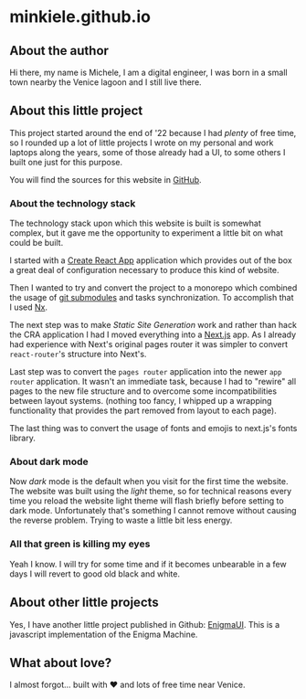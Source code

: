 # minkiele.github.io

## About the author

Hi there, my name is Michele, I am a digital engineer, I was born
in a small town nearby the Venice lagoon and I still live there.

## About this little project

This project started around the end of '22 because I had _plenty_ of free time,
so I rounded up a lot of little projects I wrote on my personal and work laptops
along the years, some of those already had a UI, to some others I built one
just for this purpose.

You will find the sources for this website in [GitHub](https://github.com/minkiele/minkiele.github.io).

### About the technology stack

The technology stack upon which this website is built is somewhat complex,
but it gave me the opportunity to experiment a little bit on what could be
built.

I started with a [Create React App](https://create-react-app.dev/) application
which provides out of the box a great deal of configuration necessary to produce
this kind of website.

Then I wanted to try and convert the project to a monorepo which combined the usage of
[git submodules](https://git-scm.com/book/en/v2/Git-Tools-Submodules) and tasks synchronization.
To accomplish that I used [Nx](https://nx.dev/core-features/run-tasks).

The next step was to make _Static Site Generation_ work and rather than
hack the CRA application I had I moved everything into a
[Next.js](https://nextjs.org/docs/pages/building-your-application/routing) app.
As I already had experience with Next's original pages router it was simpler to
convert `react-router`'s structure into Next's.

Last step was to convert the `pages router` application into the newer `app router`
application. It wasn't an immediate task, because I had to "rewire" all pages to
the new file structure and to overcome some incompatibilities between layout systems.
(nothing too fancy, I whipped up a wrapping functionality that provides the part removed
from layout to each page).

The last thing was to convert the usage of fonts and emojis to next.js's fonts library.

### About dark mode

Now _dark_ mode is the default when you visit for the first time the website.
The website was built using the _light_ theme, so for technical reasons
every time you reload the website light theme will flash briefly before setting
to dark mode. Unfortunately that's something I cannot remove without causing the
reverse problem. Trying to waste a little bit less energy.

### All that green is killing my eyes

Yeah I know. I will try for some time and if it becomes unbearable in a few days
I will revert to good old black and white.

## About other little projects

Yes, I have another little project published in Github:
[EnigmaUI](https://minkiele.github.io/EnigmaUI). This is a
javascript implementation of the Enigma Machine.

## What about love?

I almost forgot... built with ❤️ and lots of free time near Venice.
